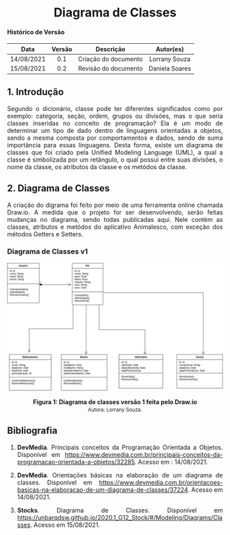 # <center> Diagrama de Classes

#### Histórico de Versão
|    Data    | Versão | Descrição            |    Autor(es)    |
| :--------: | :----: | :------------------: | :-------------: |
| 14/08/2021 |  0.1   | Criação do documento | Lorrany Souza   |
| 15/08/2021 |  0.2   | Revisão do documento | Daniela Soares   |

<div align="justify">

## 1. Introdução

Segundo o dicionário, classe pode ter diferentes significados como por exemplo: categoria, seção, ordem, grupos ou divisões, mas o que seria classes inseridas no conceito de programação? Ela é um modo de determinar um tipo de dado dentro de linguagens orientadas a objetos, sendo a mesma composta por comportamentos e dados, sendo de suma importância para essas linguagens. Desta forma, existe um diagrama de classes que foi criado pela Unified Modeling Language (UML), a qual a classe é simbolizada por um retângulo, o qual possui entre suas divisões, o nome da classe, os atributos da classe e os metódos da classe.    


## 2. Diagrama de Classes
A criação do digrama foi feito por meio de uma ferramenta online chamada Draw.io. A medida que o projeto for ser desenvolvendo, serão feitas mudanças no diagrama, sendo todas publicadas aqui. Nele contém as classes, atributos e metódos do aplicativo Animalesco, com exceção dos métodos Getters e Setters. 

### Diagrama de Classes v1
<p align='center'>
  <img src='../assets/pages/diagrama-classes/diagrama-classes.png'>
  <figcaption align='center'>
      <b>Figura 1: Diagrama de classes versão 1 feita pelo Draw.io</b>
      <br>
      <small>Autora: Lorrany Souza.</small>
  </figcaption>
</p>

##  Bibliografia

1. **DevMedia**. Principais conceitos da Programação Orientada a Objetos. Disponível em https://www.devmedia.com.br/principais-conceitos-da-programacao-orientada-a-objetos/32285.  Acesso em : 14/08/2021.

2. **DevMedia**. Orientações básicas na elaboração de um diagrama de classes. Disponível em https://www.devmedia.com.br/orientacoes-basicas-na-elaboracao-de-um-diagrama-de-classes/37224.  Acesso em 14/08/2021.

3. **Stocks**. Diagrama de Classes. Disponível em https://unbarqdsw.github.io/2020.1_G12_Stock/#/Modeling/Diagrams/Classes. Acesso em 15/08/2021.
</div>